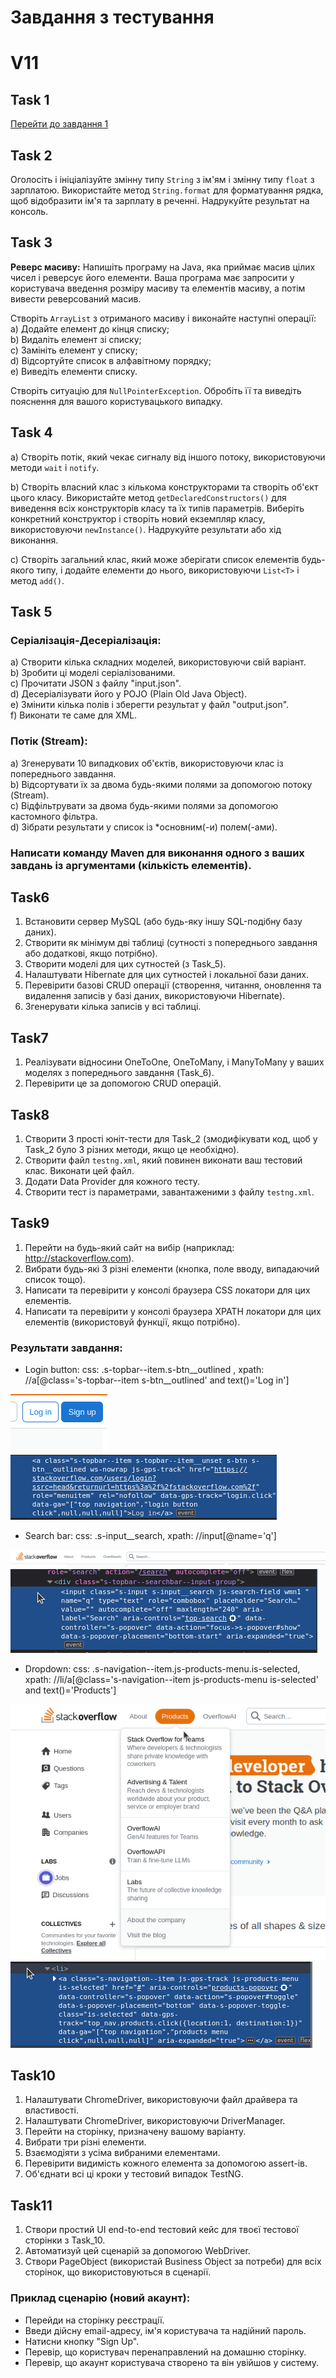 # Завдання з тестування
# V11

## Task 1

[Перейти до завдання 1](https://docs.google.com/spreadsheets/d/1ejKdhOK9z3KQ7oBaWkIMNROGwm4WUnkmxqjykY061Yg/edit?gid=0#gid=0)

## Task 2

Оголосіть і ініціалізуйте змінну типу `String` з ім'ям і змінну типу `float` з зарплатою. Використайте метод
`String.format` для форматування рядка, щоб відобразити ім'я та зарплату в реченні. Надрукуйте результат на консоль.

## Task 3

**Реверс масиву:** Напишіть програму на Java, яка приймає масив цілих чисел і реверсує його елементи. Ваша програма має
запросити у користувача введення розміру масиву та елементів масиву, а потім вивести реверсований масив.

Створіть `ArrayList` з отриманого масиву і виконайте наступні операції:
a) Додайте елемент до кінця списку;  
b) Видаліть елемент зі списку;  
c) Замініть елемент у списку;  
d) Відсортуйте список в алфавітному порядку;  
e) Виведіть елементи списку.

Створіть ситуацію для `NullPointerException`. Обробіть її та виведіть пояснення для вашого користувацького випадку.

## Task 4

a) Створіть потік, який чекає сигналу від іншого потоку, використовуючи методи `wait` і `notify`.

b) Створіть власний клас з кількома конструкторами та створіть об'єкт цього класу. Використайте метод
`getDeclaredConstructors()` для виведення всіх конструкторів класу та їх типів параметрів. Виберіть конкретний
конструктор і створіть новий екземпляр класу, використовуючи `newInstance()`. Надрукуйте результати або хід виконання.

c) Створіть загальний клас, який може зберігати список елементів будь-якого типу, і додайте елементи до нього,
використовуючи `List<T>` і метод `add()`.

## Task 5

### Серіалізація-Десеріалізація:
a) Створити кілька складних моделей, використовуючи свій варіант.  
b) Зробити ці моделі серіалізованими.  
c) Прочитати JSON з файлу "input.json".  
d) Десеріалізувати його у POJO (Plain Old Java Object).  
e) Змінити кілька полів і зберегти результат у файл "output.json".  
f) Виконати те саме для XML.

### Потік (Stream):
a) Згенерувати 10 випадкових об'єктів, використовуючи клас із попереднього завдання.  
b) Відсортувати їх за двома будь-якими полями за допомогою потоку (Stream).  
c) Відфільтрувати за двома будь-якими полями за допомогою кастомного фільтра.  
d) Зібрати результати у список із *основним(-и) полем(-ами).

### Написати команду Maven для виконання одного з ваших завдань із аргументами (кількість елементів).

## Task6

1. Встановити сервер MySQL (або будь-яку іншу SQL-подібну базу даних).
2. Створити як мінімум дві таблиці (сутності з попереднього завдання або додаткові, якщо потрібно).
3. Створити моделі для цих сутностей (з Task_5).
4. Налаштувати Hibernate для цих сутностей і локальної бази даних.
5. Перевірити базові CRUD операції (створення, читання, оновлення та видалення записів у базі даних, використовуючи Hibernate).
6. Згенерувати кілька записів у всі таблиці.

## Task7

1. Реалізувати відносини OneToOne, OneToMany, і ManyToMany у ваших моделях з попереднього завдання (Task_6).
2. Перевірити це за допомогою CRUD операцій.


## Task8

1. Створити 3 прості юніт-тести для Task_2 (змодифікувати код, щоб у Task_2 було 3 різних методи, якщо це необхідно).
2. Створити файл `testng.xml`, який повинен виконати ваш тестовий клас. Виконати цей файл.
3. Додати Data Provider для кожного тесту.
4. Створити тест із параметрами, завантаженими з файлу `testng.xml`.

## Task9

1. Перейти на будь-який сайт на вибір (наприклад: http://stackoverflow.com).
2. Вибрати будь-які 3 різні елементи (кнопка, поле вводу, випадаючий список тощо).
3. Написати та перевірити у консолі браузера CSS локатори для цих елементів.
4. Написати та перевірити у консолі браузера XPATH локатори для цих елементів (використовуй функції, якщо потрібно).

### Результати завдання:
- Login button: css: .s-topbar--item.s-btn__outlined , xpath: //a[@class='s-topbar--item s-btn__outlined' and text()='Log in']

![img.png](src/main/java/task9/img.png) 
![img_1.png](src/main/java/task9/img_1.png)

- Search bar: css: .s-input__search, xpath: //input[@name='q']

![img_2.png](src/main/java/task9/img_2.png) ![img_3.png](src/main/java/task9/img_3.png)

- Dropdown: css: .s-navigation--item.js-products-menu.is-selected,
xpath: //li/a[@class='s-navigation--item js-products-menu is-selected' and text()='Products']


![img_4.png](src/main/java/task9/img_4.png) ![img_5.png](src/main/java/task9/img_5.png)

## Task10

1. Налаштувати ChromeDriver, використовуючи файл драйвера та властивості.
2. Налаштувати ChromeDriver, використовуючи DriverManager.
3. Перейти на сторінку, призначену вашому варіанту.
4. Вибрати три різні елементи.
5. Взаємодіяти з усіма вибраними елементами.
6. Перевірити видимість кожного елемента за допомогою assert-ів.
7. Об'єднати всі ці кроки у тестовий випадок TestNG.

## Task11

1. Створи простий UI end-to-end тестовий кейс для твоєї тестової сторінки з Task_10.
2. Автоматизуй цей сценарій за допомогою WebDriver.
3. Створи PageObject (використай Business Object за потреби) для всіх сторінок, що використовуються в сценарії.

### Приклад сценарію (новий акаунт):

- Перейди на сторінку реєстрації.
- Введи дійсну email-адресу, ім'я користувача та надійний пароль.
- Натисни кнопку "Sign Up".
- Перевір, що користувач перенаправлений на домашню сторінку.
- Перевір, що акаунт користувача створено та він увійшов у систему.